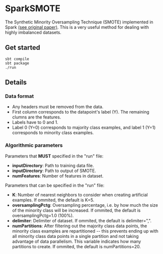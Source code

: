 # SparkSMOTE
The Synthetic Minority Oversampling Technique (SMOTE) implemented in Spark [(see original paper)](https://www.jair.org/media/953/live-953-2037-jair.pdf). This is a very useful method for dealing with highly imbalanced datasets. 

## Get started
```
sbt compile
sbt package
./run
```

## Details
### Data format
* Any headers must be removed from the data.
* First column corresponds to the datapoint's label (Y). The remaining clumns are the features. 
* Labels have to 0 and 1. 
* Label 0 (Y=0) corresponds to majority class examples, and label 1 (Y=1) corresponds to minority class examples.

### Algorithmic parameters
Parameters that **MUST** specified in the "run" file:
* **inputDirectory**: Path to training data file.
* **inputDirectory**: Path to output of SMOTE.
* **numFeatures**: Number of features in dataset.

Parameters that can be specified in the "run" file:
* **K**: Number of nearest neighbors to consider when creating artificial examples. If ommited, the default is K=5.
* **oversamplingPctg**: Oversampling percentage, i.e. by how much the size of the minority class will be increased. If ommited, the default is oversamplingPctg=1.0 (100%). 
* **delimiter**: Delimiter of dataset. If ommited, the default is delimiter=",".
* **numPartitions**: After filtering out the majority class data points, the minority class examples are repartitioned -- this prevents ending up with all minority class data points in a single partition and not taking advantage of data parallelism. This variable indicates how many partitions to create. If ommited, the default is numPartitions=20. 
